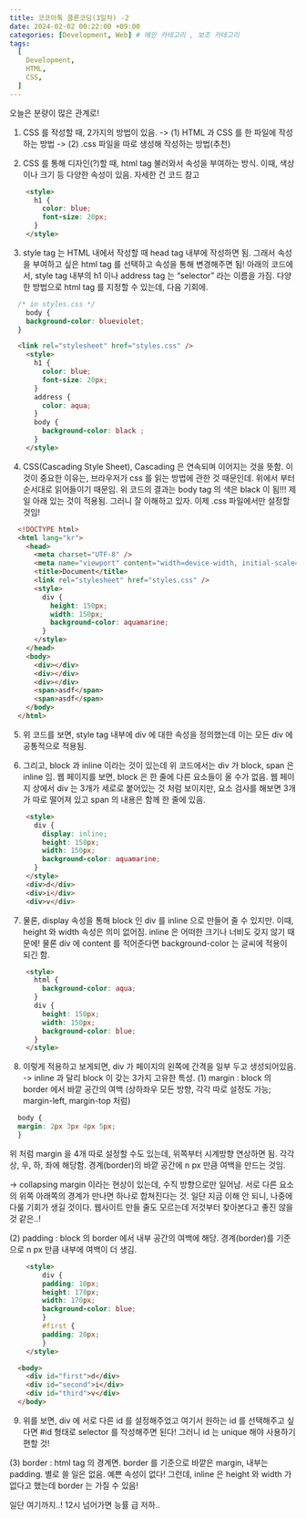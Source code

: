 ```yaml
---
title: 코코아톡 클론코딩(3일차) -2
date: 2024-02-02 00:22:00 +09:00
categories: [Development, Web] # 메인 카테고리 , 보조 카테고리
tags:
  [
    Development,
    HTML,
    CSS,
  ]
---
```


오늘은 분량이 많은 관계로!

1. CSS 를 작성할 때, 2가지의 방법이 있음.
-> (1) HTML 과 CSS 를 한 파일에 작성하는 방법
-> (2) .css 파일을 따로 생성해 작성하는 방법(추천)

2. CSS 를 통해 디자인(?)할 때, html tag 불러와서 속성을 부여하는 방식.
이때, 색상이나 크기 등 다양한 속성이 있음. 자세한 건 코드 참고

  ```HTML
      <style>
        h1 {
          color: blue;
          font-size: 20px;
        }
      </style>
  ```

3. style tag 는 HTML 내에서 작성할 때 head tag 내부에 작성하면 됨.
그래서 속성을 부여하고 싶은 html tag 를 선택하고 속성을 통해 변경해주면 됨! 아래의 코드에서, style tag 내부의 h1 이나 address tag 는 “selector” 라는 이름을 가짐. 다양한 방법으로 html tag 를 지정할 수 있는데, 다음 기회에.

  ```CSS
    /* in styles.css */
      body {
      background-color: blueviolet;
    }
  ```

  ```HTML
    <link rel="stylesheet" href="styles.css" />
      <style>
        h1 {
          color: blue;
          font-size: 20px;
        }
        address {
          color: aqua;
        }
        body {
          background-color: black ;
        }
      </style>
  ```

4. CSS(Cascading Style Sheet), Cascading 은 연속되며 이어지는 것을 뜻함.
이것이 중요한 이유는, 브라우저가 css 를 읽는 방법에 관한 것 때문인데.
위에서 부터 순서대로 읽어들이기 때문임. 위 코드의 결과는 body tag 의 색은 black 이 됨!!! 제일 아래 있는 것이 적용됨. 그러니 잘 이해하고 있자.
이제 .css 파일에서만 설정할 것임!

  ```HTML
    <!DOCTYPE html>
    <html lang="kr">
      <head>
        <meta charset="UTF-8" />
        <meta name="viewport" content="width=device-width, initial-scale=1.0" />
        <title>Document</title>
        <link rel="stylesheet" href="styles.css" />
        <style>
          div {
            height: 150px;
            width: 150px;
            background-color: aquamarine;
          }
        </style>
      </head>
      <body>
        <div></div>
        <div></div>
        <div></div>
        <span>asdf</span>
        <span>asdf</span>
      </body>
    </html>
  ```

5. 위 코드를 보면, style tag 내부에 div 에 대한 속성을 정의했는데 이는 모든 div 에 공통적으로 적용됨.

6. 그리고, block 과 inline 이라는 것이 있는데 위 코드에서는 div 가 block, span 은 inline 임. 웹 페이지를 보면, block 은 한 줄에 다른 요소들이 올 수가 없음. 웹 페이지 상에서 div 는 3개가 세로로 붙어있는 것 처럼 보이지만, 요소 검사를 해보면 3개가 따로 떨어져 있고 span 의 내용은 함께 한 줄에 있음.

  ```HTML
      <style>
        div {
          display: inline;
          height: 150px;
          width: 150px;
          background-color: aquamarine;
        }
      </style>
      <div>d</div>
      <div>i</div>
      <div>v</div>
  ```

7. 물론, display 속성을 통해 block 인 div 를 inline 으로 만들어 줄 수 있지만.
이때, height 와 width 속성은 의미 없어짐. inline 은 어떠한 크기나 너비도 갖지 않기 때문에! 물론 div 에 content 를 적어준다면 background-color 는 글씨에 적용이 되긴 함.

  ```HTML
      <style>
        html {
          background-color: aqua;
        }
        div {
          height: 150px;
          width: 150px;
          background-color: blue;
        }
      </style>
  ```

8. 이렇게 적용하고 보게되면, div 가 페이지의 왼쪽에 간격을 일부 두고 생성되어있음. -> inline 과 달리 block 이 갖는 3가지 고유한 특성.
(1) margin : block 의 border 에서 바깥 공간의 여백
(상하좌우 모든 방향, 각각 따로 설정도 가능; margin-left, margin-top 처럼)

  ```CSS
    body {
    margin: 2px 3px 4px 5px;
    }
  ```

위 처럼 margin 을 4개 따로 설정할 수도 있는데, 위쪽부터 시계방향 연상하면 됨. 각각 상, 우, 하, 좌에 해당함. 경계(border)의 바깥 공간에 n px 만큼 여백을 만드는 것임.

-> collapsing margin 이라는 현상이 있는데, 수직 방향으로만 일어남.
서로 다른 요소의 위쪽 아래쪽의 경계가 만나면 하나로 합쳐진다는 것.
일단 지금 이해 안 되니, 나중에 다룰 기회가 생길 것이다. 웹사이트 만들 줄도 모르는데 저것부터 찾아본다고 좋진 않을 것 같은..!

(2) padding : block 의 border 에서 내부 공간의 여백에 해당. 경계(border)를 기준으로 n px 만큼 내부에 여백이 더 생김.

  ```HTML
      <style>
          div {
          padding: 10px;
          height: 170px;
          width: 170px;
          background-color: blue;
          }
          #first {
          padding: 20px;
          }
      </style>

    <body>
      <div id="first">d</div>
      <div id="second">i</div>
      <div id="third">v</div>
    </body>
  ```

9. 위를 보면, div 에 서로 다른 id 를 설정해주었고 여기서 원하는 id 를 선택해주고 싶다면 #id 형태로 selector 를 작성해주면 된다!
그러니 id 는 unique 해야 사용하기 편할 것!

(3) border : html tag 의 경계면. border 를 기준으로 바깥은 margin, 내부는 padding. 별로 쓸 일은 없음. 예쁜 속성이 없다!
그런데, inline 은 height 와 width 가 없다고 했는데 border 는 가질 수 있음!

일단 여기까지..! 12시 넘어가면 능률 급 저하..
